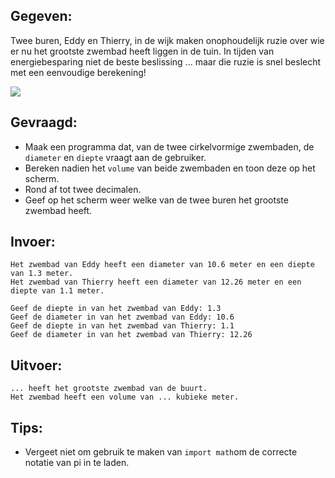 ## Gegeven:

Twee buren, Eddy en Thierry, in de wijk maken onophoudelijk ruzie over wie er nu het grootste zwembad heeft liggen in de tuin. In tijden van energiebesparing niet de beste beslissing ... maar die ruzie is snel beslecht met een eenvoudige berekening!   


<img src="https://i.pinimg.com/originals/9e/80/77/9e807701eca9373638dd8bacebae3093.jpg"/>

## Gevraagd:  

* Maak een programma dat, van de twee cirkelvormige zwembaden, de `diameter` en `diepte` vraagt aan de gebruiker. 
* Bereken nadien het `volume` van beide zwembaden en toon deze op het scherm. 
* Rond af tot twee decimalen. 
* Geef op het scherm weer welke van de twee buren het grootste zwembad heeft. 

## Invoer: 
```
Het zwembad van Eddy heeft een diameter van 10.6 meter en een diepte van 1.3 meter. 
Het zwembad van Thierry heeft een diameter van 12.26 meter en een diepte van 1.1 meter. 
```
```
Geef de diepte in van het zwembad van Eddy: 1.3
Geef de diameter in van het zwembad van Eddy: 10.6
Geef de diepte in van het zwembad van Thierry: 1.1
Geef de diameter in van het zwembad van Thierry: 12.26
```

## Uitvoer: 
```
... heeft het grootste zwembad van de buurt.
Het zwembad heeft een volume van ... kubieke meter. 
```

## Tips: 
* Vergeet niet om gebruik te maken van `import math`om de correcte notatie van pi in te laden. 